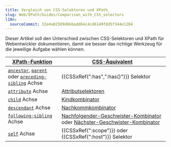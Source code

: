 ```yaml
---
title: Vergleich von CSS-Selektoren und XPath
slug: Web/XPath/Guides/Comparison_with_CSS_selectors
l10n:
  sourceCommit: 32e4a82509d6bbadd84c4cd6149fdd5f344e1204
---
```


Dieser Artikel soll den Unterschied zwischen CSS-Selektoren und XPath für Webentwickler dokumentieren, damit sie besser das richtige Werkzeug für die jeweilige Aufgabe wählen können.

| [XPath-Funktion](/de/docs/Web/XPath)                                                                                                                                                                 | [CSS-Äquivalent](/de/docs/Web/CSS/CSS_selectors)                                                                                                                        |
| ---------------------------------------------------------------------------------------------------------------------------------------------------------------------------------------------------- | ----------------------------------------------------------------------------------------------------------------------------------------------------------------------- |
| [`ancestor`](/de/docs/Web/XPath/Reference/Axes#ancestor), [`parent`](/de/docs/Web/XPath/Reference/Axes#parent) oder [`preceding-sibling`](/de/docs/Web/XPath/Reference/Axes#preceding-sibling) Achse | {{CSSxRef(":has",":has()")}} Selektor                                                                                                                                   |
| [`attribute`](/de/docs/Web/XPath/Reference/Axes#attribute) Achse                                                                                                                                     | [Attributselektoren](/de/docs/Web/CSS/Attribute_selectors)                                                                                                              |
| [`child`](/de/docs/Web/XPath/Reference/Axes#child) Achse                                                                                                                                             | [Kindkombinator](/de/docs/Web/CSS/Child_combinator)                                                                                                                     |
| [`descendant`](/de/docs/Web/XPath/Reference/Axes#descendant) Achse                                                                                                                                   | [Nachkommkombinator](/de/docs/Web/CSS/Descendant_combinator)                                                                                                            |
| [`following-sibling`](/de/docs/Web/XPath/Reference/Axes#following-sibling) Achse                                                                                                                     | [Nachfolgender-Geschwister-Kombinator](/de/docs/Web/CSS/Subsequent-sibling_combinator) oder [Nächster-Geschwister-Kombinator](/de/docs/Web/CSS/Next-sibling_combinator) |
| [`self`](/de/docs/Web/XPath/Reference/Axes#self) Achse                                                                                                                                               | {{CSSxRef(":scope")}} oder {{CSSxRef(":host")}} Selektor                                                                                                                |
